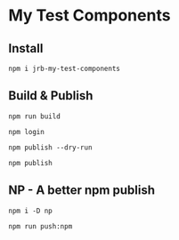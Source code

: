 # My Test Components

## Install

```shell
npm i jrb-my-test-components
```

## Build & Publish

```shell
npm run build
```

```shell
npm login
```

```shell
npm publish --dry-run
```

```shell
npm publish
```

## NP - A better npm publish

```shell
npm i -D np
```

```shell
npm run push:npm
```